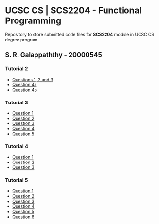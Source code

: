# UCSC CS | SCS2204 - Functional Programming
Repository to store submitted code files for **SCS2204** module in UCSC CS degree program

**S. R. Galappaththy - 20000545**
---
### Tutorial 2
- [Questions 1, 2 and 3](tutorial-2/Questions1to3.scala)
- [Question 4a](tutorial-2/Question4a.scala)
- [Question 4b](tutorial-2/Question4b.scala)

### Tutorial 3
- [Question 1](tutorial-3/Q1.scala)
- [Question 2](tutorial-3/Q2.scala)
- [Question 3](tutorial-3/Q3.scala)
- [Question 4](tutorial-3/Q4.scala)
- [Question 5](tutorial-3/Q5.scala)

### Tutorial 4
- [Question 1](tutorial-4/Q1.scala)
- [Question 2](tutorial-4/Q2.scala)
- [Question 3](tutorial-4/Q3.scala)

### Tutorial 5
- [Question 1](tutorial-5/Q1.scala)
- [Question 2](tutorial-5/Q2.scala)
- [Question 3](tutorial-5/Q3.scala)
- [Question 4](tutorial-5/Q4.scala)
- [Question 5](tutorial-5/Q5.scala)
- [Question 6](tutorial-5/Q6.scala)
